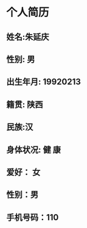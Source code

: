 # 个人简历
## 姓名:朱延庆
## 性别: 男
## 出生年月: 19920213
## 籍贯: 陕西
## 民族:汉
## 身体状况: 健  康
## 爱好： 女
## 性别：男
## 手机号码：110
